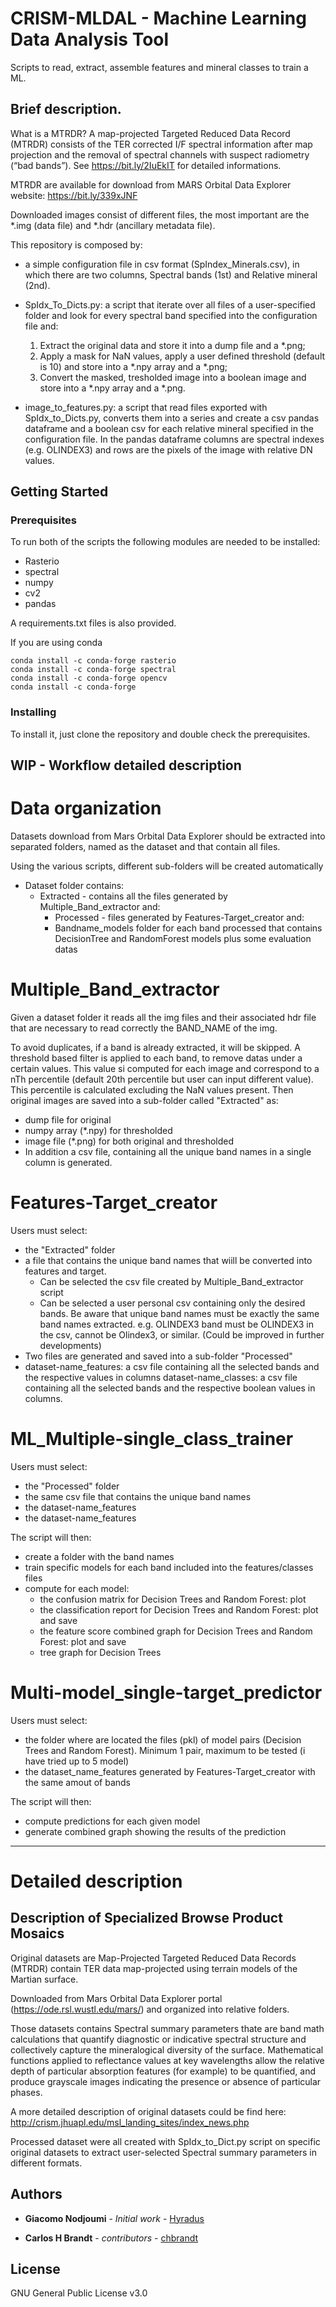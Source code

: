 # CRISM-MLDAL - Machine Learning Data Analysis Tool

Scripts to read, extract, assemble features and mineral classes to train a ML.

## Brief description.

What is a MTRDR? A map-projected Targeted Reduced Data Record (MTRDR) consists of the TER corrected I/F spectral information after map projection and the removal of spectral channels with suspect radiometry (“bad bands”).  See https://bit.ly/2IuEkIT for detailed informations.

MTRDR are available for download from MARS Orbital Data Explorer website: https://bit.ly/339xJNF

Downloaded images consist of different files, the most important are the *.img (data file) and *.hdr (ancillary metadata file).

This repository is composed by:

- a simple configuration file in csv format (SpIndex_Minerals.csv), in which there are two columns, Spectral bands (1st) and Relative mineral (2nd).

- SpIdx_To_Dicts.py: a script that iterate over all files of a user-specified folder and look for every spectral band specified into the configuration file and:
    1) Extract the original data and store it into a dump file and a *.png;
    2) Apply a mask for NaN values, apply a user defined threshold (default is 10) and store into a *.npy array and a *.png;
    3) Convert the masked, tresholded image into a boolean image and store into a *.npy array and a *.png.
    
- image_to_features.py: a script that read files exported with SpIdx_to_Dicts.py, converts them into a series and create a csv pandas dataframe and a boolean csv for each relative mineral specified in the configuration file.
In the pandas dataframe columns are spectral indexes (e.g. OLINDEX3) and rows are the pixels of the image with relative DN values.

## Getting Started

### Prerequisites

To run both of the scripts the following modules are needed to be installed:
- Rasterio 
- spectral
- numpy
- cv2
- pandas

A requirements.txt files is also provided.

If you are using conda
```
conda install -c conda-forge rasterio
conda install -c conda-forge spectral
conda install -c conda-forge opencv
conda install -c conda-forge 
```

### Installing

To install it, just clone the repository and double check the prerequisites.

## WIP - Workflow detailed description 

# Data organization

Datasets download from Mars Orbital Data Explorer should be extracted into separated folders, named as the dataset and that contain all files.

Using the various scripts, different sub-folders will be created automatically

- Dataset folder contains:
    - Extracted - contains all the files generated by Multiple_Band_extractor and:
        - Processed - files generated by Features-Target_creator and:
        - Bandname_models folder for each band processed that contains DecisionTree and RandomForest models plus some evaluation datas


# Multiple_Band_extractor

Given a dataset folder it reads all the img files and their associated hdr file that are necessary to read correctly the BAND_NAME of the img.

To avoid duplicates, if a band is already extracted, it will be skipped.
A threshold based filter is applied to each band, to remove datas under a certain values. This value si computed for each image and correspond to a nTh percentile (default 20th percentile but user can input different value). This percentile is calculated excluding the NaN values present.
Then original images are saved into a sub-folder called "Extracted" as:

- dump file for original
- numpy array (*.npy) for thresholded
- image file (*.png) for both original and thresholded
- In addition a csv file, containing all the unique band names in a single column is generated.


# Features-Target_creator

Users must select:
- the "Extracted" folder
- a file that contains the unique band names that wiill be converted into features and target.
    - Can be selected the csv file created by Multiple_Band_extractor script
    - Can be selected a user personal csv containing only the desired bands. Be aware that unique band names must be exactly the same band names extracted. e.g. OLINDEX3 band must be OLINDEX3 in the csv, cannot be Olindex3, or similar. (Could be improved in further developments)
- Two files are generated and saved into a sub-folder "Processed"
- dataset-name_features: a csv file containing all the selected bands and the respective values in columns
dataset-name_classes: a csv file containing all the selected bands and the respective boolean values in columns. 

# ML_Multiple-single_class_trainer

Users must select:

- the "Processed" folder
- the same csv file that contains the unique band names
- the dataset-name_features
- the dataset-name_features 

The script will then:

- create a folder with the band names
- train specific models for each band included into the features/classes files
- compute for each model:
    - the confusion matrix for Decision Trees and Random Forest: plot
    - the classification report for Decision Trees and Random Forest: plot and save
    - the feature score combined graph for Decision Trees and Random Forest: plot and save 
    - tree graph for Decision Trees


# Multi-model_single-target_predictor

Users must select:
- the folder where are located the files (pkl) of model pairs (Decision Trees and Random Forest). Minimum 1 pair, maximum to be tested (i have tried up to 5 model)
- the dataset_name_features generated by Features-Target_creator with the same amout of bands

The script will then:
- compute predictions for each given model
- generate combined graph showing the results of the prediction


_________________________________________________________________________________________________________________________
# Detailed description

## Description of Specialized Browse Product Mosaics

Original datasets are Map-Projected Targeted Reduced Data Records (MTRDR) contain TER data map-projected using terrain models of the Martian surface. 

Downloaded from Mars Orbital Data Explorer portal (https://ode.rsl.wustl.edu/mars/) and organized into relative folders.

Those datasets contains Spectral summary parameters thate are band math calculations that quantify diagnostic or indicative spectral structure and collectively capture the mineralogical diversity of the surface. Mathematical functions applied to reflectance values at key wavelengths allow the relative depth of particular absorption features (for example) to be quantified, and produce grayscale images indicating the presence or absence of particular phases. 

A more detailed description of original datasets could be find here: http://crism.jhuapl.edu/msl_landing_sites/index_news.php

Processed dataset were all created with SpIdx_to_Dict.py script on specific original datasets to extract user-selected Spectral summary parameters in different formats.


## Authors

* **Giacomo Nodjoumi** - *Initial work* - [Hyradus](https://github.com/Hyradus)

* **Carlos H Brandt** - *contributors* - [chbrandt](https://github.com/chbrandt)

## License

GNU General Public License v3.0

